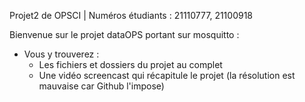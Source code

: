 Projet2 de OPSCI | Numéros étudiants : 21110777, 21100918

Bienvenue sur le projet dataOPS portant sur mosquitto : 
- Vous y trouverez :
    - Les fichiers et dossiers du projet au complet
    - Une vidéo screencast qui récapitule le projet (la résolution est mauvaise car Github l'impose)
